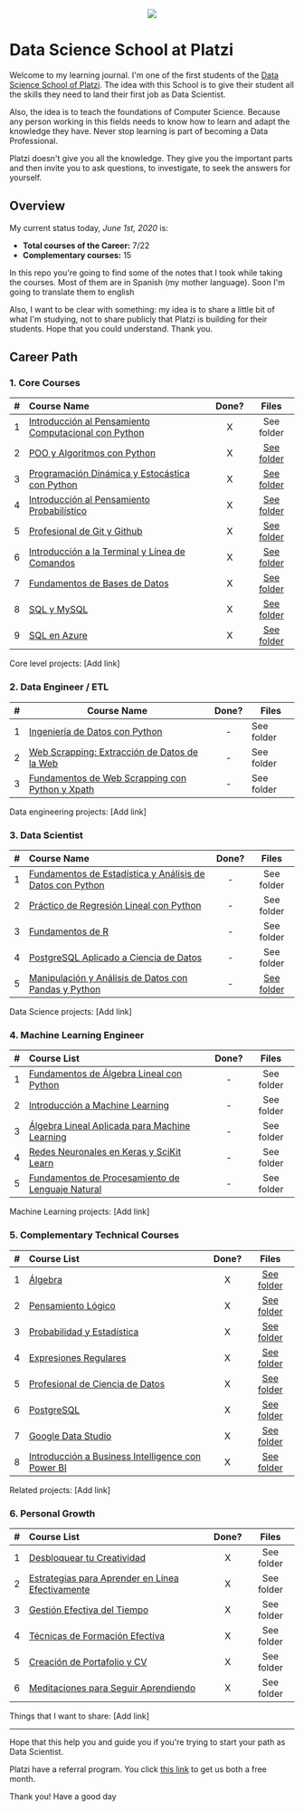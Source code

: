 <p align="center">
  <img src="https://static.platzi.com/media/learningpath/badges/1c04abcd-449e-4400-adb2-688a9f39a80b.jpg">
</p>

# Data Science School at Platzi

Welcome to my learning journal. I'm one of the first students of the [Data Science School of Platzi](https://platzi.com/datos/). The idea with this School is to give their student all the skills they need to land their first job as Data Scientist. 

Also, the idea is to teach the foundations of Computer Science. Because any person working in this fields needs to know how to learn and adapt the knowledge they have. Never stop learning is part of becoming a Data Professional.

Platzi doesn't give you all the knowledge. They give you the important parts and then invite you to ask questions, to investigate, to seek the answers for yourself. 

## Overview

My current status today,  *June 1st, 2020* is:

* **Total courses of the Career:** 7/22
* **Complementary courses:** 15

In this repo you're going to find some of the notes that I took while taking the courses. Most of them are in Spanish (my mother language).  Soon I'm going to translate them to english

Also, I want to be clear with something: my idea is to share a little bit of what I'm studying, not to share publicly that Platzi is building for their students. Hope that you could understand. Thank you. 

## Career Path

### 1. Core Courses

| #    | Course Name                                                  | Done? |                            Files                             |
| ---- | :----------------------------------------------------------- | :---: | :----------------------------------------------------------: |
| 1    | [Introducción al Pensamiento Computacional con Python](https://platzi.com/cursos/python-cs/) |   X   |                          See folder                          |
| 2    | [POO y Algoritmos con Python](https://platzi.com/cursos/poo-python/) |   X   | [See folder](https://github.com/joseluisramon/Data-Science-Platzi/tree/master/src/01-core/02-poo-algoritmos) |
| 3    | [Programación Dinámica y Estocástica con Python](https://platzi.com/cursos/programacion-estocastica/) |   X   | [See folder](https://github.com/joseluisramon/Data-Science-Platzi/tree/master/src/01-core/03-programacion-dinamica) |
| 4    | [Introducción al Pensamiento Probabilístico](https://platzi.com/cursos/probabilistica/) |   X   | [See folder](https://github.com/joseluisramon/Data-Science-Platzi/tree/master/src/01-core/04-intro-pensamiento-probabilistico) |
| 5    | [Profesional de Git y Github](https://platzi.com/cursos/git-github/) |   X   | [See folder](https://github.com/joseluisramon/Data-Science-Platzi/tree/master/src/01-core/05-terminal-cmd) |
| 6    | [Introducción a la Terminal y Línea de Comandos](https://platzi.com/cursos/terminal/) |   X   | [See folder](https://github.com/joseluisramon/Data-Science-Platzi/tree/master/src/01-core/06-git-github) |
| 7    | [Fundamentos de Bases de Datos](https://platzi.com/cursos/bd/) |   X   | [See folder](https://github.com/joseluisramon/Data-Science-Platzi/tree/master/src/01-core/07-fundamentos-bases-de-datos) |
| 8    | [SQL y MySQL](https://platzi.com/cursos/sql-mysql/)          |   X   | [See folder](https://github.com/joseluisramon/Data-Science-Platzi/tree/master/src/01-core/08-curso-sql-mysql) |
| 9    | [SQL en Azure](https://platzi.com/cursos/sql-azure/)         |   X   | [See folder](https://github.com/joseluisramon/Data-Science-Platzi/tree/master/src/01-core/09-curso-sql-azure) |

Core level projects: [Add link]

### 2. Data Engineer / ETL

| #    | Course Name                                                  | Done? | Files      |
| ---- | ------------------------------------------------------------ | :---: | ---------- |
| 1    | [Ingeniería de Datos con Python](https://platzi.com/cursos/ingenieria-datos/) |   -   | See folder |
| 2    | [Web Scrapping: Extracción de Datos de la Web](https://platzi.com/cursos/webscraping/) |   -   | See folder |
| 3    | [Fundamentos de Web Scrapping con Python y Xpath](https://platzi.com/cursos/web-scraping/) |   -   | See folder |

Data engineering projects: [Add link]

### 3. Data Scientist

| #    | Course Name                                                  | Done? |                            Files                             |
| ---- | :----------------------------------------------------------- | :---: | :----------------------------------------------------------: |
| 1    | [Fundamentos de Estadística y Análisis de Datos con Python](https://platzi.com/cursos/estadistica-python/) |   -   |                          See folder                          |
| 2    | [Práctico de Regresión Lineal con Python](https://platzi.com/cursos/regresion-python/) |   -   |                          See folder                          |
| 3    | [Fundamentos de R](https://platzi.com/cursos/fundamentos-r/) |   -   |                          See folder                          |
| 4    | [PostgreSQL Aplicado a Ciencia de Datos](https://platzi.com/cursos/postgresql-datos/) |   -   |                          See folder                          |
| 5    | [Manipulación y Análisis de Datos con Pandas y Python](https://platzi.com/cursos/pandas/) |   -   | [See folder](https://github.com/joseluisramon/Data-Science-Platzi/tree/master/src/03-data-scientist/05-manipulacion-datos-pandas) |

Data Science projects: [Add link]

### 4. Machine Learning Engineer

| #    | Course List                                                  | Done? |   Files    |
| ---- | :----------------------------------------------------------- | :---: | :--------: |
| 1    | [Fundamentos de Álgebra Lineal con Python](https://platzi.com/cursos/algebra-lineal/) |   -   | See folder |
| 2    | [Introducción a Machine Learning](https://platzi.com/cursos/machine-learning/) |   -   | See folder |
| 3    | [Álgebra Lineal Aplicada para Machine Learning](https://platzi.com/cursos/algebra-ml/) |   -   | See folder |
| 4    | [Redes Neuronales en Keras y SciKit Learn](https://platzi.com/cursos/keras-neural-networks/) |   -   | See folder |
| 5    | [Fundamentos de Procesamiento de Lenguaje Natural](https://platzi.com/cursos/python-lenguaje-natural/) |   -   | See folder |

Machine Learning projects: [Add link]

### 5. Complementary Technical Courses

| #    | Course List                                                  | Done? |                            Files                             |
| ---- | :----------------------------------------------------------- | :---: | :----------------------------------------------------------: |
| 1    | [Álgebra](https://platzi.com/cursos/algebra/)                |   X   | [See folder](https://github.com/joseluisramon/Data-Science-Platzi/tree/master/src/05-complementary/01-algebra) |
| 2    | [Pensamiento Lógico](https://platzi.com/cursos/pensamiento-logico/) |   X   | [See folder](https://github.com/joseluisramon/Data-Science-Platzi/tree/master/src/05-complementary/02-pensamiento-logico) |
| 3    | [Probabilidad y Estadística](https://platzi.com/cursos/probabilidad-estadistica/) |   X   | [See folder](https://github.com/joseluisramon/Data-Science-Platzi/tree/master/src/05-complementary/03-probabilidad-estadística) |
| 4    | [Expresiones Regulares](https://platzi.com/cursos/expresiones-regulares/) |   X   | [See folder](https://github.com/joseluisramon/Data-Science-Platzi/tree/master/src/05-complementary/04-expresiones-regulares) |
| 5    | [Profesional de Ciencia de Datos](https://platzi.com/cursos/data/) |   X   | [See folder](https://github.com/joseluisramon/Data-Science-Platzi/tree/master/src/05-complementary/05-profesional-ciencia-datos) |
| 6    | [PostgreSQL](https://platzi.com/cursos/postgresql/)          |   X   | [See folder](https://github.com/joseluisramon/Data-Science-Platzi/tree/master/src/05-complementary/06-postgresql) |
| 7    | [Google Data Studio](https://platzi.com/cursos/data-studio/) |   X   | [See folder](https://github.com/joseluisramon/Data-Science-Platzi/tree/master/src/05-complementary/07-google-data-studio) |
| 8    | [Introducción a Business Intelligence con Power BI](https://platzi.com/cursos/business-intelligence/) |   X   | [See folder](https://github.com/joseluisramon/Data-Science-Platzi/tree/master/src/05-complementary/08-business-inteligence-power-bi) |

Related projects: [Add link]

### 6. Personal Growth

| #    | Course List                                                  | Done? |   Files    |
| ---- | :----------------------------------------------------------- | :---: | :--------: |
| 1    | [Desbloquear tu Creatividad](https://platzi.com/cursos/desbloquea-creatividad/) |   X   | See folder |
| 2    | [Estrategias para Aprender en Línea Efectivamente](https://platzi.com/cursos/aprender/) |   X   | See folder |
| 3    | [Gestión Efectiva del Tiempo](https://platzi.com/cursos/gestion-tiempo/) |   X   | See folder |
| 4    | [Técnicas de Formación Efectiva](https://platzi.com/cursos/formacion/) |   X   | See folder |
| 5    | [Creación de Portafolio y CV](https://platzi.com/cursos/portafolios/) |   X   | See folder |
| 6    | [Meditaciones para Seguir Aprendiendo](https://platzi.com/cursos/meditacion/) |   X   | See folder |

Things that I want to share: [Add link]

****

Hope that this help you and guide you if you're trying to start your path as Data Scientist. 

Platzi have a referral program. You click [this link](https://platzi.com/r/joseluisramon/) to get us both a free month. 

Thank you! Have a good day
